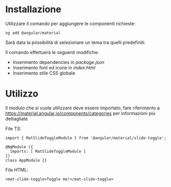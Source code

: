 # Installazione

Utilizzare il comando per aggiungere le componenti richieste:

	ng add @angular/material

Sarà data la possibilità di selezionare un tema tra quelli predefiniti.

Il comando effettuerà le seguenti modifiche:
- Inserimento dependencies in *package.json*
- Inserimento font ed icone in *index.html*
- Inserimento stile CSS globale


# Utilizzo

Il modulo che si vuole utilizzare deve essere importato, fare riferimento a https://material.angular.io/components/categories per informazioni più dettagliate

File TS:

	import { MatSlideToggleModule } from '@angular/material/slide-toggle';
	
	@NgModule ({
	  imports: [ MatSlideToggleModule ]
	})
	class AppModule {}

File HTML:

	<mat-slide-toggle>Toggle me!</mat-slide-toggle>
